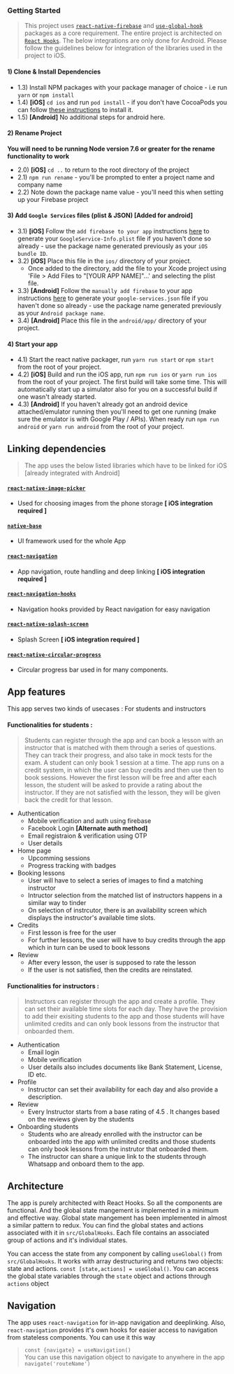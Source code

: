 ### Getting Started

> This project uses [`react-native-firebase`](https://github.com/invertase/react-native-firebase) and [`use-global-hook`](https://github.com/andregardi/use-global-hook) packages as a core requirement. The entire project is architected on [`React Hooks`](https://reactjs.org/docs/hooks-intro.html). The below integrations are only done for Android. Please follow the guidelines below for integration of the libraries used in the project to iOS.

#### 1) Clone & Install Dependencies

- 1.3) Install NPM packages with your package manager of choice - i.e run `yarn` or `npm install`
- 1.4) **[iOS]** `cd ios` and run `pod install` - if you don't have CocoaPods you can follow [these instructions](https://guides.cocoapods.org/using/getting-started.html#getting-started) to install it.
- 1.5) **[Android]** No additional steps for android here.

#### 2) Rename Project

**You will need to be running Node version 7.6 or greater for the rename functionality to work**

- 2.0) **[iOS]** `cd ..` to return to the root directory of the project
- 2.1) `npm run rename` - you'll be prompted to enter a project name and company name
- 2.2) Note down the package name value - you'll need this when setting up your Firebase project

#### 3) Add `Google Services` files (plist & JSON) [Added for android]

- 3.1) **[iOS]** Follow the `add firebase to your app` instructions [here](https://firebase.google.com/docs/ios/setup#add_firebase_to_your_app) to generate your `GoogleService-Info.plist` file if you haven't done so already - use the package name generated previously as your `iOS bundle ID`.
- 3.2) **[iOS]** Place this file in the `ios/` directory of your project.
  - Once added to the directory, add the file to your Xcode project using 'File > Add Files to "[YOUR APP NAME]"…' and selecting the plist file.
- 3.3) **[Android]** Follow the `manually add firebase` to your app instructions [here](https://firebase.google.com/docs/android/setup#manually_add_firebase) to generate your `google-services.json` file if you haven't done so already - use the package name generated previously as your `Android package name`.
- 3.4) **[Android]** Place this file in the `android/app/` directory of your project.

#### 4) Start your app

- 4.1) Start the react native packager, run `yarn run start` or `npm start` from the root of your project.
- 4.2) **[iOS]** Build and run the iOS app, run `npm run ios` or `yarn run ios` from the root of your project. The first build will take some time. This will automatically start up a simulator also for you on a successful build if one wasn't already started.
- 4.3) **[Android]** If you haven't already got an android device attached/emulator running then you'll need to get one running (make sure the emulator is with Google Play / APIs). When ready run `npm run android` or `yarn run android` from the root of your project.

## Linking dependencies

> The app uses the below listed libraries which have to be linked for iOS [already integrated with Android]

#### [`react-native-image-picker`](https://github.com/react-native-community/react-native-image-picker)

- Used for choosing images from the phone storage **[ iOS integration required ]**

#### [`native-base`](https://docs.nativebase.io/docs/GetStarted.html)

- UI framework used for the whole App

#### [`react-navigation`](https://github.com/react-navigation/react-navigation)

- App navigation, route handling and deep linking **[ iOS integration required ]**

#### [`react-navigation-hooks`](https://github.com/react-navigation/hooks)

- Navigation hooks provided by React navigation for easy navigation

#### [`react-native-splash-screen`](https://github.com/crazycodeboy/react-native-splash-screen)

- Splash Screen **[ iOS integration required ]**

#### [`react-native-circular-progress`](https://github.com/bartgryszko/react-native-circular-progress)

- Circular progress bar used in for many components.

## App features

This app serves two kinds of usecases : For students and instructors

#### Functionalities for students :

> Students can register through the app and can book a lesson with an instructor that is matched with them through a series of questions. They can track their progress, and also take in mock tests for the exam. A student can only book 1 session at a time. The app runs on a credit system, in which the user can buy credits and then use then to book sessions. However the first lesson will be free and after each lesson, the student will be asked to provide a rating about the instructor. If they are not satisfied with the lesson, they will be given back the credit for that lesson.

- Authentication
  - Mobile verification and auth using firebase
  - Facebook Login **[Alternate auth method]**
  - Email registraion & verification using OTP
  - User details
- Home page
  - Upcomming sessions
  - Progress tracking with badges
- Booking lessons
  - User will have to select a series of images to find a matching instructor
  - Intructor selection from the matched list of instructors happens in a similar way to tinder
  - On selection of instrcutor, there is an availability screen which displays the instructor's available time slots.
- Credits
  - First lesson is free for the user
  - For further lessons, the user will have to buy credits through the app which in turn can be used to book lessons
- Review
  - After every lesson, the user is supposed to rate the lesson
  - If the user is not satisfied, then the credits are reinstated.

#### Functionalities for instructors :

> Instructors can register through the app and create a profile. They can set their available time slots for each day. They have the provision to add their exisiting students to the app and those students will have unlimited credits and can only book lessons from the instructor that onboarded them.

- Authentication
  - Email login
  - Mobile verification
  - User details also includes documents like Bank Statement, License, ID etc.
- Profile
  - Instructor can set their availability for each day and also provide a description.
- Review
  - Every Instructor starts from a base rating of 4.5 . It changes based on the reviews given by the students
- Onboarding students
  - Students who are already enrolled with the instructor can be onboarded into the app with unlimited credits and those students can only book lessons from the instrutor that onboarded them.
  - The instructor can share a unique link to the students through Whatsapp and onboard them to the app.

## Architecture

The app is purely architected with React Hooks. So all the components are functional. And the global state mangement is implemented in a minimum and effective way. Global state mangement has been implemented in almost a similar pattern to redux. You can find the global states and actions associated with it in `src/GlobalHooks`. Each file contains an associated group of actions and it's individual states.

You can access the state from any component by calling `useGlobal()` from `src/GlobalHooks`. It works with array destructuring and returns two objects: state and actions. `const [state,actions] = useGlobal()`. You can access the global state variables through the `state` object and actions through `actions` object

## Navigation

The app uses `react-navigation` for in-app navigation and deeplinking. Also, `react-navigation` provides it's own hooks for easier access to navigation from stateless components. You can use it this way

> `const {navigate} = useNavigation()`\
> You can use this navigation object to navigate to anywhere in the app \
> `navigate('routeName')`
